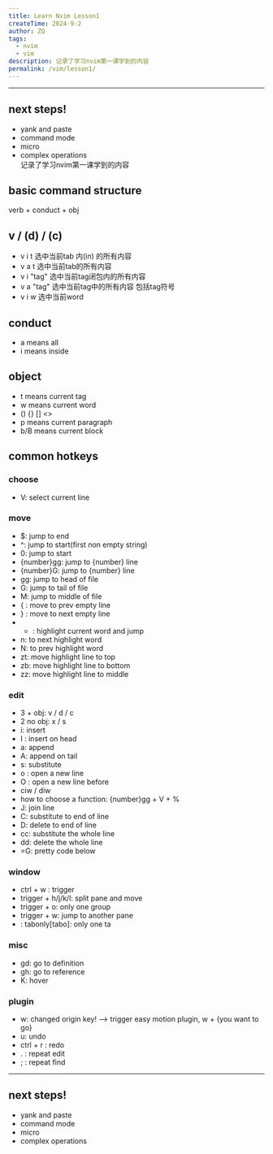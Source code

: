 ```yaml
---
title: Learn Nvim Lesson1
createTime: 2024-9-2
author: ZQ
tags:
  - nvim
  - vim
description: 记录了学习nvim第一课学到的内容
permalink: /vim/lesson1/
---
```

---
## next steps!

+ yank and paste
+ command mode
+ micro
+ complex operations
<br> 记录了学习nvim第一课学到的内容
<!-- more -->

## basic command structure
verb + conduct + obj

## v / (d) / (c)

+ v i t 选中当前tab 内(in) 的所有内容
+ v a t 选中当前tab的所有内容
+ v i "tag" 选中当前tag闭包内的所有内容
+ v a "tag" 选中当前tag中的所有内容 包括tag符号
+ v i w 选中当前word

## conduct

+ a means all
+ i means inside

## object

+ t means current tag
+ w means current word
+ () {} [] <>
+ p means current paragraph
+ b/B means current block

## common hotkeys

### choose

+ V: select current line

### move

+ $: jump to end
+ ^: jump to start(first non empty string)
+ 0: jump to start
+ {number}gg: jump to {number} line
+ {number}G: jump to {number} line
+ gg: jump to head of file
+ G: jump to tail of file
+ M: jump to middle of file
+ { : move to prev empty line
+ } : move to next empty line
+ * : highlight current word and jump
+ n: to next highlight word
+ N: to prev highlight word
+ zt: move highlight line to top
+ zb: move highlight line to bottom
+ zz: move highlight line to middle

### edit

+ 3 + obj: v / d / c
+ 2 no obj: x / s
+ i: insert
+ I : insert on head
+ a: append
+ A: append on tail
+ s: substitute
+ o : open a new line
+ O : open a new line before
+ ciw / diw
+ how to choose a function: {number}gg + V + %
+ J: join line
+ C: substitute to end of line
+ D: delete to end of line
+ cc: substitute the whole line
+ dd: delete the whole line
+ =G: pretty code below

### window

+ ctrl + w : trigger
+ trigger + h/j/k/l: split pane and move
+ trigger + o: only one group
+ trigger + w: jump to another pane
+ : tabonly[tabo]: only one ta

### misc

- gd: go to definition
- gh: go to reference
- K: hover 

### plugin

- w: changed origin key! --> trigger easy motion plugin, w + {you want to go}
- u: undo
- ctrl + r : redo
- . : repeat edit
- ; : repeat find

---
## next steps!

+ yank and paste
+ command mode
+ micro
+ complex operations
